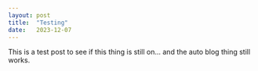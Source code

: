 ```yaml
---
layout: post
title:  "Testing"
date:   2023-12-07
---
```


This is a test post to see if this thing is still on... and the auto blog thing still works.